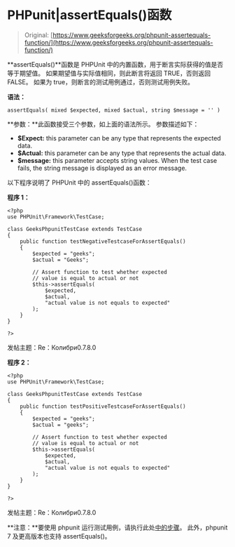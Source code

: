 # PHPunit|assertEquals()函数

> Original: [https://www.geeksforgeeks.org/phpunit-assertequals-function/](https://www.geeksforgeeks.org/phpunit-assertequals-function/)

**assertEquals()**函数是 PHPUnit 中的内置函数，用于断言实际获得的值是否等于期望值。 如果期望值与实际值相同，则此断言将返回 TRUE，否则返回 FALSE。 如果为 true，则断言的测试用例通过，否则测试用例失败。

**语法：**

```
assertEquals( mixed $expected, mixed $actual, string $message = '' )

```

**参数：**此函数接受三个参数，如上面的语法所示。 参数描述如下：

*   **$Expect:** this parameter can be any type that represents the expected data.
*   **$Actual:** this parameter can be any type that represents the actual data.
*   **$message:** this parameter accepts string values. When the test case fails, the string message is displayed as an error message.

以下程序说明了 PHPUnit 中的 assertEquals()函数：

**程序 1：**

```
<?php
use PHPUnit\Framework\TestCase;

class GeeksPhpunitTestCase extends TestCase
{
    public function testNegativeTestcaseForAssertEquals()
    {
        $expected = "geeks";
        $actual = "Geeks";

        // Assert function to test whether expected
        // value is equal to actual or not
        $this->assertEquals(
            $expected,
            $actual,
            "actual value is not equals to expected"
        );
    }
}

?>
```

发帖主题：Re：Колибри0.7.8.0

**程序 2：**

```
<?php
use PHPUnit\Framework\TestCase;

class GeeksPhpunitTestCase extends TestCase
{
    public function testPositiveTestcaseForAssertEquals()
    {
        $expected = "geeks";
        $actual = "geeks";

        // Assert function to test whether expected
        // value is equal to actual or not
        $this->assertEquals(
            $expected,
            $actual,
            "actual value is not equals to expected"
        );
    }
}

?>
```

发帖主题：Re：Колибри0.7.8.0

**注意：**要使用 phpunit 运行测试用例，请执行此处[中的步骤](https://www.jetbrains.com/help/phpstorm/using-phpunit-framework.html)。 此外，phpunit 7 及更高版本也支持 assertEquals()。